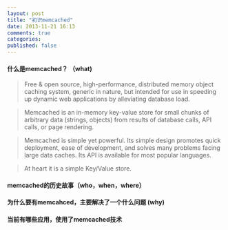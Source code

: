 ```yaml
---
layout: post
title: "初识memcached"
date: 2013-11-21 16:13
comments: true
categories: 
published: false
---
```


#### 什么是memcached？ （what)
>Free & open source, high-performance, distributed memory object caching system, generic in nature, but intended for use in speeding up dynamic web applications by alleviating database load.

>Memcached is an in-memory key-value store for small chunks of arbitrary data (strings, objects) from results of database calls, API calls, or page rendering.

>Memcached is simple yet powerful. Its simple design promotes quick deployment, ease of development, and solves many problems facing large data caches. Its API is available for most popular languages.

>At heart it is a simple Key/Value store.

#### memcached的历史故事（who，when，where）



#### 为什么要有memcahced，主要解决了一个什么问题 (why)



#### 当前有哪些应用，使用了memcached技术